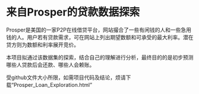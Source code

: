 # 来自Prosper的贷款数据探索

Prosper是美国的一家P2P在线借贷平台，网站撮合了一些有闲钱的人和一些急用钱的人。用户若有贷款需求，可在网站上列出期望数额和可承受的最大利率。潜在贷方则为数额和利率展开竞价。

本项目拟通过该数据集的探索，结合自己的理解进行分析，最终目的的是初步预测哪些人贷款后会还款、哪些人会赖账。

受github文件大小所限，如需项目代码及结论，烦请下载“Prosper_Loan_Exploration.html”
